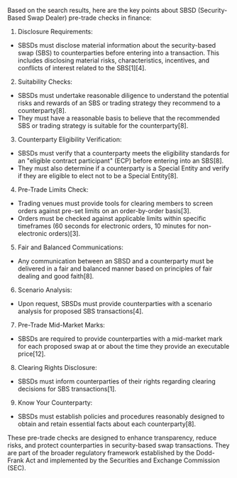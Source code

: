 Based on the search results, here are the key points about SBSD (Security-Based Swap Dealer) pre-trade checks in finance:

1. Disclosure Requirements:
- SBSDs must disclose material information about the security-based swap (SBS) to counterparties before entering into a transaction. This includes disclosing material risks, characteristics, incentives, and conflicts of interest related to the SBS[1][4].

2. Suitability Checks:
- SBSDs must undertake reasonable diligence to understand the potential risks and rewards of an SBS or trading strategy they recommend to a counterparty[8].
- They must have a reasonable basis to believe that the recommended SBS or trading strategy is suitable for the counterparty[8].

3. Counterparty Eligibility Verification:
- SBSDs must verify that a counterparty meets the eligibility standards for an "eligible contract participant" (ECP) before entering into an SBS[8].
- They must also determine if a counterparty is a Special Entity and verify if they are eligible to elect not to be a Special Entity[8].

4. Pre-Trade Limits Check:
- Trading venues must provide tools for clearing members to screen orders against pre-set limits on an order-by-order basis[3].
- Orders must be checked against applicable limits within specific timeframes (60 seconds for electronic orders, 10 minutes for non-electronic orders)[3].

5. Fair and Balanced Communications:
- Any communication between an SBSD and a counterparty must be delivered in a fair and balanced manner based on principles of fair dealing and good faith[8].

6. Scenario Analysis:
- Upon request, SBSDs must provide counterparties with a scenario analysis for proposed SBS transactions[4].

7. Pre-Trade Mid-Market Marks:
- SBSDs are required to provide counterparties with a mid-market mark for each proposed swap at or about the time they provide an executable price[12].

8. Clearing Rights Disclosure:
- SBSDs must inform counterparties of their rights regarding clearing decisions for SBS transactions[1].

9. Know Your Counterparty:
- SBSDs must establish policies and procedures reasonably designed to obtain and retain essential facts about each counterparty[8].

These pre-trade checks are designed to enhance transparency, reduce risks, and protect counterparties in security-based swap transactions. They are part of the broader regulatory framework established by the Dodd-Frank Act and implemented by the Securities and Exchange Commission (SEC).
